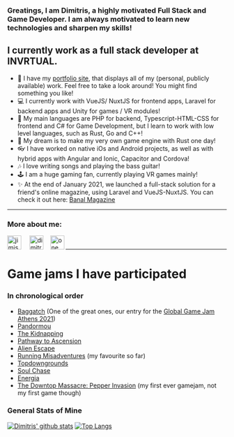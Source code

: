### Greatings, I am Dimitris, a highly motivated Full Stack and Game Developer. I am always motivated to learn new technologies and sharpen my skills!

## I currently work as a full stack developer at INVRTUAL.

- :muscle: I have my [portfolio site], that displays all of my (personal, publicly available) work. Feel free to take a look around! You might find something you like!
- :computer: I currently work with VueJS/ NuxtJS for frontend apps, Laravel for backend apps and Unity for games / VR modules!
- :page_facing_up: My main languages are PHP for backend, Typescript-HTML-CSS for frontend and C# for Game Development, but I learn to work with low level languages, such as Rust, Go and C++!
- :rainbow: My dream is to make my very own game engine with Rust one day!
- :eyeglasses: I have worked on native iOs and Android projects, as well as with hybrid apps with Angular and Ionic, Capacitor and Cordova!
- :notes: I love writing songs and playing the bass guitar!
- :joystick: I am a huge gaming fan, currently playing VR games mainly!
- :sparkles: At the end of January 2021, we launched a full-stack solution for a friend's online magazine, using Laravel and VueJS-NuxtJS. You can check it out here: [Banal Magazine][banal]

---

### More about me:

[<img align="left" alt="jimis provatas soundcloud" width="32px" src="https://cdn.jsdelivr.net/npm/simple-icons@3.4.0/icons/soundcloud.svg" target="_blank" style="background-color: white" />][soundcloud]
[<img align="left" alt="dimitris provatas linkedin" width="32px" src="https://cdn.jsdelivr.net/npm/simple-icons@v3/icons/linkedin.svg" target="_blank" style="background-color: white; margin-left: 1rem; margin-right: 1rem" />][linkedin]
[<img align="left" alt="one_coding_sheep instagram" width="32px" src="https://cdn.jsdelivr.net/npm/simple-icons@v3/icons/instagram.svg" target="_blank" style="background-color: white" />][instagram]
<br>

---

# Game jams I have participated

### In chronological order

- [Baggatch] (One of the great ones, our entry for the [Global Game Jam Athens 2021][ggja])
- [Pandormou]
- [The Kidnapping][kidnapping]
- [Pathway to Ascension][ascension]
- [Alien Escape][escape]
- [Running Misadventures][missadventures] (my favourite so far)
- [Topdowngrounds]
- [Soul Chase][soulchase]
- [Energia]
- [The Downtop Massacre: Pepper Invasion][downtop] (my first ever gamejam, not my first game though)

### General Stats of Mine

[![Dimitris' github stats](https://github-readme-stats.vercel.app/api?username=Dimitris-Provatas)](https://github.com/anuraghazra/github-readme-stats&show_icons=true&theme=dark)
[![Top Langs](https://github-readme-stats.vercel.app/api/top-langs/?username=Dimitris-Provatas&layout=compact)](https://github.com/anuraghazra/github-readme-stats)

[portfolio site]: https://thesheepster.net
[banal]: https://banalmagazine.gr/
[soundcloud]: https://soundcloud.com/jimis-provatas
[linkedin]: https://www.linkedin.com/in/dimitris-provatas-81100316a/
[instagram]: https://www.instagram.com/one_coding_sheep/
[pandormou]: https://aemiliu5.itch.io/pandormou
[kidnapping]: https://gamejolt.com/games/the-kidnapping/443473
[ascension]: https://aemiliu5.itch.io/pathway-to-ascension
[escape]: https://gamejolt.com/games/alien-escape/383058
[missadventures]: https://gamejolt.com/games/running-misadventures/361182
[topdowngrounds]: https://gamejolt.com/games/topdowngrounds/335478
[soulchase]: https://gamejolt.com/games/soulchase/301656
[energia]: https://gamejolt.com/games/energia/273401
[downtop]: https://gamejolt.com/games/the-downtop-massacre-pepper-invasion/217627
[ggja]: https://globalgamejam.org/2021/games/baggatch-3
[baggatch]: https://nickzouk.itch.io/baggatch
